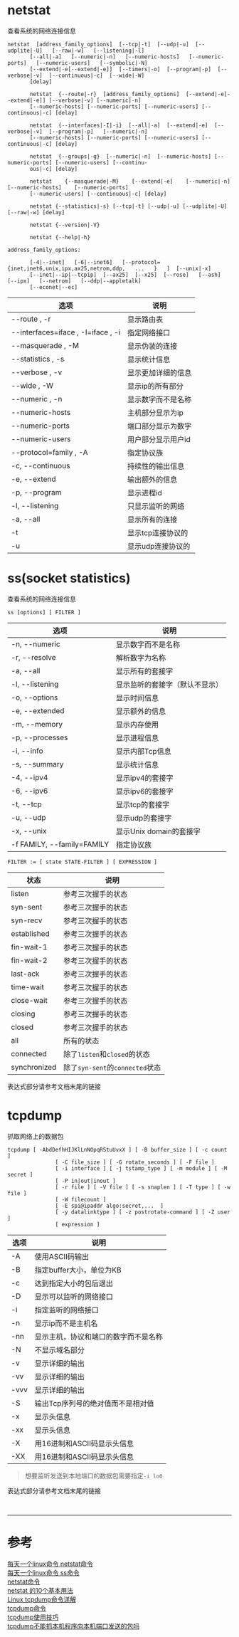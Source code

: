 # netstat
查看系统的网络连接信息

```
netstat  [address_family_options]  [--tcp|-t]  [--udp|-u]  [--udplite|-U]   [--raw|-w]   [--listening|-l]
       [--all|-a]   [--numeric|-n]   [--numeric-hosts]   [--numeric-ports]   [--numeric-users]   [--symbolic|-N]
       [--extend|-e[--extend|-e]]  [--timers|-o]  [--program|-p]  [--verbose|-v]  [--continuous|-c]  [--wide|-W]
       [delay]

       netstat  {--route|-r}  [address_family_options]  [--extend|-e[--extend|-e]] [--verbose|-v] [--numeric|-n]
       [--numeric-hosts] [--numeric-ports] [--numeric-users] [--continuous|-c] [delay]

       netstat  {--interfaces|-I|-i}  [--all|-a]  [--extend|-e]  [--verbose|-v]  [--program|-p]   [--numeric|-n]
       [--numeric-hosts] [--numeric-ports] [--numeric-users] [--continuous|-c] [delay]

       netstat  {--groups|-g}  [--numeric|-n]  [--numeric-hosts] [--numeric-ports] [--numeric-users] [--continu‐
       ous|-c] [delay]

       netstat    {--masquerade|-M}    [--extend|-e]    [--numeric|-n]    [--numeric-hosts]    [--numeric-ports]
       [--numeric-users] [--continuous|-c] [delay]

       netstat {--statistics|-s} [--tcp|-t] [--udp|-u] [--udplite|-U] [--raw|-w] [delay]

       netstat {--version|-V}

       netstat {--help|-h}

address_family_options:

       [-4|--inet]   [-6|--inet6]   [--protocol={inet,inet6,unix,ipx,ax25,netrom,ddp,   ...   }   ]  [--unix|-x]
       [--inet|--ip|--tcpip]  [--ax25]  [--x25]  [--rose]   [--ash]   [--ipx]   [--netrom]   [--ddp|--appletalk]
       [--econet|--ec]
```

|选项 | 说明 |
|--- |--- |
|--route , -r | 显示路由表 |
|--interfaces=iface , -I=iface , -i | 指定网络接口 |
|--masquerade , -M | 显示伪装的连接 |
|--statistics , -s | 显示统计信息 |
|--verbose , -v | 显示更加详细的信息 |
|--wide , -W | 显示ip的所有部分 |
|--numeric , -n | 显示数字而不是名称 |
|--numeric-hosts | 主机部分显示为ip |
|--numeric-ports | 端口部分显示为数字 |
|--numeric-users | 用户部分显示用户id |
|--protocol=family , -A | 指定协议族 |
|-c, --continuous | 持续性的输出信息 |
|-e, --extend | 输出额外的信息 |
|-p, --program | 显示进程id |
|-l, --listening | 只显示监听的网络 |
|-a, --all | 显示所有的连接 |
|-t | 显示tcp连接协议的 |
|-u | 显示udp连接协议的 |



# ss(socket statistics)
查看系统的网络连接信息

```
ss [options] [ FILTER ]
```

|选项 | 说明 |
|--- |--- |
|-n, --numeric | 显示数字而不是名称 |
|-r, --resolve | 解析数字为名称  |
|-a, --all | 显示所有的套接字 |
|-l, --listening | 显示监听的套接字（默认不显示）|
|-o, --options | 显示时间信息 |
|-e, --extended | 显示额外的信息 |
|-m, --memory | 显示内存使用 |
|-p, --processes | 显示进程信息 |
|-i, --info | 显示内部Tcp信息 |
|-s, --summary | 显示统计信息 |
|-4, --ipv4 | 显示ipv4的套接字 |
|-6, --ipv6 | 显示ipv6的套接字 |
|-t, --tcp| 显示tcp的套接字 |
|-u, --udp| 显示udp的套接字 |
|-x, --unix | 显示Unix domain的套接字 |
|-f FAMILY, --family=FAMILY | 指定协议族 |

```
FILTER := [ state STATE-FILTER ] [ EXPRESSION ]
```

|状态 | 说明 |
|--- |--- |
|listen | 参考三次握手的状态 |
|syn-sent| 参考三次握手的状态 |
|syn-recv| 参考三次握手的状态 |
|established| 参考三次握手的状态 |
|fin-wait-1| 参考三次握手的状态 |
|fin-wait-2| 参考三次握手的状态 |
|last-ack| 参考三次握手的状态 |
|time-wait| 参考三次握手的状态 | 
|close-wait| 参考三次握手的状态 |
|closing| 参考三次握手的状态 |
|closed| 参考三次握手的状态 |
|all | 所有的状态 |
|connected | 除了`listen`和`closed`的状态 |
|synchronized| 除了`syn-sent`的`connected`状态 |

表达式部分请参考文档末尾的链接



# tcpdump
抓取网络上的数据包
```
tcpdump [ -AbdDefhHIJKlLnNOpqRStuUvxX ] [ -B buffer_size ] [ -c count ]
               [ -C file_size ] [ -G rotate_seconds ] [ -F file ]
               [ -i interface ] [ -j tstamp_type ] [ -m module ] [ -M secret ]
               [ -P in|out|inout ]
               [ -r file ] [ -V file ] [ -s snaplen ] [ -T type ] [ -w file ]
               [ -W filecount ]
               [ -E spi@ipaddr algo:secret,...  ]
               [ -y datalinktype ] [ -z postrotate-command ] [ -Z user ]
               [ expression ]
```

|选项 | 说明 |
|--- |--- |
|-A | 使用ASCII码输出 |
|-B | 指定buffer大小，单位为KB |
|-c | 达到指定大小的包后退出 |
|-D | 显示可以监听的网络接口 |
|-i | 指定监听的网络接口 |
|-n | 显示ip而不是主机名 |
|-nn | 显示主机，协议和端口的数字而不是名称 |
|-N | 不显示域名部分 |
|-v | 显示详细的输出 |
|-vv | 显示详细的输出 |
|-vvv | 显示详细的输出 |
|-S | 输出Tcp序列号的绝对值而不是相对值 |
|-x | 显示头信息 |
|-xx | 显示头信息 |
|-X | 用16进制和ASCII码显示头信息 |
|-XX | 用16进制和ASCII码显示头信息 |
> 想要监听发送到本地端口的数据包需要指定`-i lo0`

表达式部分请参考文档末尾的链接


<br/>

---

# 参考

[每天一个linux命令 netstat命令][1]  
[每天一个linux命令 ss命令][2]  
[netstat命令][3]  
[netstat 的10个基本用法][4]  
[Linux tcpdump命令详解][5]  
[tcpdump命令][6]  
[tcpdump使用技巧][7]  
[tcpdump不能抓本机程序向本机端口发送的包吗][8]  

[1]: http://www.cnblogs.com/peida/archive/2013/03/08/2949194.html
[2]: http://www.cnblogs.com/peida/archive/2013/03/11/2953420.html
[3]: http://man.linuxde.net/netstat
[4]: https://linux.cn/article-2434-1.html
[5]: http://www.cnblogs.com/ggjucheng/archive/2012/01/14/2322659.html
[6]: http://man.linuxde.net/tcpdump
[7]: https://linuxwiki.github.io/NetTools/tcpdump.html
[8]: http://bbs.chinaunix.net/thread-1589327-1-1.html
